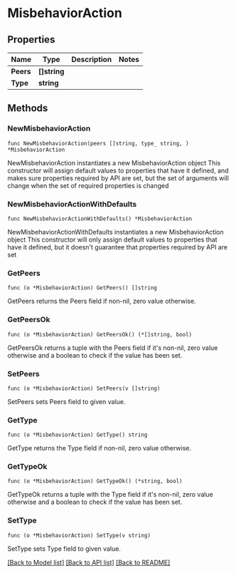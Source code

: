 # MisbehaviorAction

## Properties

Name | Type | Description | Notes
------------ | ------------- | ------------- | -------------
**Peers** | **[]string** |  | 
**Type** | **string** |  | 

## Methods

### NewMisbehaviorAction

`func NewMisbehaviorAction(peers []string, type_ string, ) *MisbehaviorAction`

NewMisbehaviorAction instantiates a new MisbehaviorAction object
This constructor will assign default values to properties that have it defined,
and makes sure properties required by API are set, but the set of arguments
will change when the set of required properties is changed

### NewMisbehaviorActionWithDefaults

`func NewMisbehaviorActionWithDefaults() *MisbehaviorAction`

NewMisbehaviorActionWithDefaults instantiates a new MisbehaviorAction object
This constructor will only assign default values to properties that have it defined,
but it doesn't guarantee that properties required by API are set

### GetPeers

`func (o *MisbehaviorAction) GetPeers() []string`

GetPeers returns the Peers field if non-nil, zero value otherwise.

### GetPeersOk

`func (o *MisbehaviorAction) GetPeersOk() (*[]string, bool)`

GetPeersOk returns a tuple with the Peers field if it's non-nil, zero value otherwise
and a boolean to check if the value has been set.

### SetPeers

`func (o *MisbehaviorAction) SetPeers(v []string)`

SetPeers sets Peers field to given value.


### GetType

`func (o *MisbehaviorAction) GetType() string`

GetType returns the Type field if non-nil, zero value otherwise.

### GetTypeOk

`func (o *MisbehaviorAction) GetTypeOk() (*string, bool)`

GetTypeOk returns a tuple with the Type field if it's non-nil, zero value otherwise
and a boolean to check if the value has been set.

### SetType

`func (o *MisbehaviorAction) SetType(v string)`

SetType sets Type field to given value.



[[Back to Model list]](../README.md#documentation-for-models) [[Back to API list]](../README.md#documentation-for-api-endpoints) [[Back to README]](../README.md)


